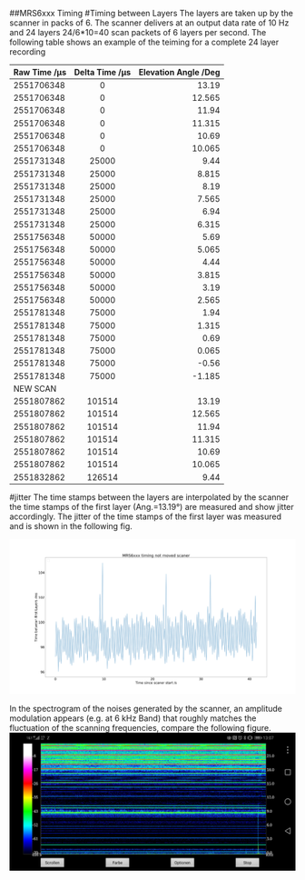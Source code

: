 ##MRS6xxx Timing
#Timing between Layers
The layers are taken up by the scanner in packs of 6. The scanner delivers at an output data rate of 10 Hz and 24 layers 24/6*10=40 scan packets of 6 layers per second. The following table shows an example of the teiming for a complete 24 layer recording

|Raw Time /µs|Delta Time /µs|Elevation Angle /Deg|
|----------|:-------------:|------:|
|2551706348|0|13.19
|2551706348	|0	|12.565
|2551706348	|0	|11.94
|2551706348	|0	|11.315
|2551706348	|0	|10.69
|2551706348	|0	|10.065
|2551731348	|25000	|9.44
|2551731348	|25000	|8.815
|2551731348	|25000	|8.19
|2551731348	|25000	|7.565
|2551731348	|25000	|6.94
|2551731348	|25000	|6.315
|2551756348	|50000	|5.69
|2551756348	|50000	|5.065
|2551756348	|50000	|4.44
|2551756348	|50000	|3.815
|2551756348	|50000	|3.19
|2551756348	|50000	|2.565
|2551781348	|75000	|1.94
|2551781348	|75000	|1.315
|2551781348	|75000	|0.69
|2551781348	|75000	|0.065
|2551781348	|75000	|-0.56
|2551781348	|75000	|-1.185
|NEW SCAN|
|2551807862|	101514|	13.19
|2551807862|	101514|	12.565
|2551807862|	101514|	11.94
|2551807862|	101514|	11.315
|2551807862|	101514|	10.69
|2551807862|	101514|	10.065
|2551832862|	126514|	9.44
#jitter
The time stamps between the layers are interpolated by the scanner the time stamps of the first layer (Ang.=13.19°) are measured and show jitter accordingly.
The jitter of the time stamps of the first layer was measured and is shown in the following fig.

![mrs6xxx_jitter_002](mrs_6xxx_timing.png)

In the spectrogram of the noises generated by the scanner, an amplitude modulation appears (e.g. at 6 kHz Band) that roughly matches the fluctuation of the scanning frequencies, compare the following figure.
![mrs6xxx_audio](mrs6xxx_audio_fft.jpg)






